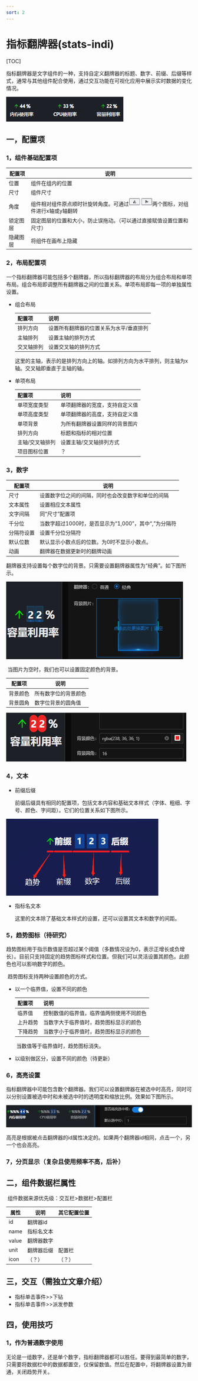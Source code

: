 ```yaml
---
sort: 2
---
```


# 指标翻牌器(stats-indi)

[TOC]

​		指标翻牌器是文字组件的一种，支持自定义翻牌器的标题、数字、前缀、后缀等样式，通常与其他组件配合使用，通过交互功能在可视化应用中展示实时数据的变化情况。

![01](.\images-stats-indi\02.png)

## 一，配置项

### 1，组件基础配置项

| 配置项   | 说明                                                         |
| -------- | ------------------------------------------------------------ |
| 位置     | 组件在组内的位置                                             |
| 尺寸     | 组件尺寸                                                     |
| 角度     | 组件相对组件原点顺时针旋转角度。可通过<img src=".\images-stats-indi\01.png" alt="01" style="zoom:65%;" />两个图标，对组件进行x轴或y轴翻转 |
| 锁定图层 | 固定图层的位置和大小，防止误拖动。（可以通过直接赋值设置位置和尺寸） |
| 隐藏图层 | 将组件在画布上隐藏                                           |

### 2，布局配置项

​		一个指标翻牌器可能包括多个翻牌器，所以指标翻牌器的布局分为组合布局和单项布局。组合布局即调整所有翻牌器之间的位置关系。单项布局即每一项的单独属性设置。

- 组合布局

  | 配置项     | 说明                                    |
  | ---------- | --------------------------------------- |
  | 排列方向   | 设置所有翻牌器的位置关系为水平/垂直排列 |
  | 主轴排列   | 设置主轴的排列方式                      |
  | 交叉轴排列 | 设置交叉轴的排列方式                    |

  这里的主轴，表示的是排列方向上的轴。如排列方向为水平排列，则主轴为x轴。交叉轴即垂直于主轴的轴。

- 单项布局

  | 配置项          | 说明                           |
  | --------------- | ------------------------------ |
  | 单项宽度类型    | 单项翻牌器的宽度，支持自定义值 |
  | 单项高度类型    | 单项翻牌器的高度，支持自定义值 |
  | 单项背景        | 为所有翻牌器设置同样的背景图片 |
  | 排列方向        | 标题和指标的相对位置           |
  | 主轴/交叉轴排列 | 设置主轴/交叉轴排列方式        |
  | 项目图标位置    | ？                             |

### 3，数字

| 配置项     | 说明                                                 |
| ---------- | ---------------------------------------------------- |
| 尺寸       | 设置数字位之间的间隔，同时也会改变数字和单位的间隔   |
| 文本属性   | 设置相应文本属性                                     |
| 文字间隔   | 同“尺寸”配置项                                       |
| 千分位     | 当数字超过1000时，是否显示为“1,000”，其中“,”为分隔符 |
| 分隔符设置 | 设置千分位分隔符                                     |
| 默认位数   | 默认显示小数点后的位数。为0时不显示小数点。          |
| 动画       | 翻牌器在数据更新时的翻牌动画                         |

​		翻牌器支持设置每个数字位的背景。只需要设置翻牌器属性为“经典”。如下图所示。

![03](.\images-stats-indi\03.png)

​		当图片为空时，我们也可以设置固定颜色的背景。

| 配置项   | 说明                 |
| -------- | -------------------- |
| 背景颜色 | 所有数字位的背景颜色 |
| 背景圆角 | 数字位背景的圆角值   |

![04](.\images-stats-indi\04.png)

### 4，文本

- 前缀后缀

  前缀后缀具有相同的配置项，包括文本内容和基础文本样式（字体、粗细、字号、颜色、字间距）。它们的位置关系如下图所示。

![05](.\images-stats-indi\05.png)

- 指标名文本

  这里的文本除了基础文本样式的设置，还可以设置其文本和数字的间距。

### 5，趋势图标（待研究）

​		趋势图标用于指示数值是否超过某个阈值（多数情况设为0，表示正增长或负增长）。目前只支持固定的趋势图标样式和位置。但我们可以灵活设置其颜色。此颜色也可以影响数字的颜色。

​		趋势图标支持两种设置颜色的方式。

- 以一个临界值，设置不同的颜色

  | 配置项   | 说明                                     |
  | -------- | ---------------------------------------- |
  | 临界值   | 控制数值的临界值，临界值两侧使用不同颜色 |
  | 上升趋势 | 当数字大于临界值时，趋势图标显示的颜色   |
  | 下降趋势 | 当数字小于临界值时，趋势图标显示的颜色   |

  ​	当数值等于临界值时，趋势图标消失。

- 以级别做区分，设置不同的颜色（待更新）

### 6，高亮设置

​		指标翻牌器中可能包含数个翻牌器。我们可以设置翻牌器在被选中时高亮，同时可以分别设置被选中时和未被选中时的透明度和缩放比例。效果如下图所示。

![06](.\images-stats-indi\06.png)

​		高亮是根据被点击翻牌器的id属性决定的。如果两个翻牌器id相同，点击一个，另一个也会高亮。

### 7，分页显示（复杂且使用频率不高，后补）



## 二，组件数据栏属性

​		组件数据来源优先级：交互栏>数据栏>配置栏

| 属性  | 说明       | 其它配置位置 |
| ----- | ---------- | ------------ |
| id    | 翻牌器id   |              |
| name  | 指标名文本 |              |
| value | 翻牌器数字 |              |
| unit  | 翻牌器后缀 | 配置栏       |
| icon  | （？）     | （？）       |

## 三，交互（需独立文章介绍）

- 指标单击事件>>下钻
- 指标单击事件>>派发参数

## 四，使用技巧

### 1，作为普通数字使用

​		无论是一组数字，还是单个数字，指标翻牌器都可以胜任。要得到最简单的数字，只需要将数据栏中的数据都置空，仅保留数值。然后在配置中，将翻牌器设置为普通，关闭趋势开关。
